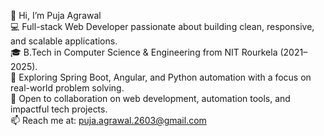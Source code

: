 👋 Hi, I’m Puja Agrawal  
💻 Full-stack Web Developer passionate about building clean, responsive, and scalable applications.  
🎓 B.Tech in Computer Science & Engineering from NIT Rourkela (2021–2025).  
🌱 Exploring Spring Boot, Angular, and Python automation with a focus on real-world problem solving.  
🤝 Open to collaboration on web development, automation tools, and impactful tech projects.  
📫 Reach me at: puja.agrawal.2603@gmail.com  

<!---
puja-2603/puja-2603 is a ✨ special ✨ repository because its `README.md` (this file) appears on your GitHub profile.
You can click the Preview link to take a look at your changes.
--->
